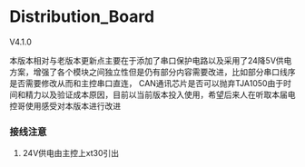 # Distribution_Board

V4.1.0

本版本相对与老版本更新点主要在于添加了串口保护电路以及采用了24降5V供电方案，增强了各个模块之间独立性但是仍有部分内容需要改进，比如部分串口线序是否需要修改从而和主控串口直连， CAN通讯芯片是否可以抛弃TJA1050由于时间和精力以及验证成本原因，目前以当前版本投入使用，希望后来人在听取本届电控哥使用感受对本版本进行改进 





### 接线注意

1. 24V供电由主控上xt30引出





